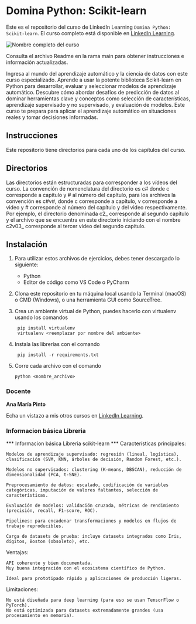 # Domina Python: Scikit-learn

Este es el repositorio del curso de LinkedIn Learning `Domina Python: Scikit-learn`. El curso completo está disponible en [LinkedIn Learning][lil-course-url].

![Nombre completo del curso][lil-thumbnail-url] 

Consulta el archivo Readme en la rama main para obtener instrucciones e información actualizadas.

Ingresa al mundo del aprendizaje automático y la ciencia de datos con este curso especializado. Aprende a usar la potente biblioteca Scikit-learn en Python para desarrollar, evaluar y seleccionar modelos de aprendizaje automático. Descubre cómo abordar desafíos de predicción de datos al dominar herramientas clave y conceptos como selección de características, aprendizaje supervisado y no supervisado, y evaluación de modelos. Este curso te prepara para aplicar el aprendizaje automático en situaciones reales y tomar decisiones informadas.

## Instrucciones

Este repositorio tiene directorios para cada uno de los capítulos del curso.

## Directorios

Las directorios están estructuradas para corresponder a los vídeos del curso. La convención de nomenclatura del directorio es c# donde c corresponde a capítulo y # al número del capítulo, para los archivos la convención es c#v#, donde c corresponde a capítulo, v corresponde a video y # corresponde al número del capítulo y del video respectivamente. Por ejemplo, el directorio denominada c2_ corresponde al segundo capítulo y el archivo que se encuentra en este directorio iniciando con el nombre c2v03_ corresponde al tercer vídeo del segundo capítulo.

## Instalación

1. Para utilizar estos archivos de ejercicios, debes tener descargado lo siguiente:
   - Python
   - Editor de código como VS Code o PyCharm
2. Clona este repositorio en tu máquina local usando la Terminal (macOS) o CMD (Windows), o una herramienta GUI como SourceTree.
3. Crea un ambiente virtual de Python, puedes hacerlo con virtualenv usando los comandos

		pip install virtualenv
		virtualenv <reemplazar por nombre del ambiente>

4. Instala las librerías con el comando

		pip install -r requirements.txt

5.  Corre cada archivo con el comando

		python <nombre_archivo>

### Docente

**Ana María Pinto**

Echa un vistazo a mis otros cursos en [LinkedIn Learning](https://www.linkedin.com/learning/instructors/ana-maria-pinto).

[0]: # (Replace these placeholder URLs with actual course URLs)
[lil-course-url]: https://www.linkedin.com/learning/domina-python-scikit-learn
[lil-thumbnail-url]: https://media.licdn.com/dms/image/D4E0DAQHg21EVGXtkCQ/learning-public-crop_675_1200/0/1708518857043?e=2147483647&v=beta&t=LpRG2lQS-nrOl_mN3RndZTTo26s-HthTy5DSi_e0lxs

[1]: # (End of ES-Instruction ###############################################################################################)


### Informacion básica Libreria 

***  Informacion básica Libreria scikit-learn *** 
Características principales:

	Modelos de aprendizaje supervisado: regresión (lineal, logística), clasificación (SVM, KNN, árboles de decisión, Random Forest, etc.).

	Modelos no supervisados: clustering (K-means, DBSCAN), reducción de dimensionalidad (PCA, t-SNE).

	Preprocesamiento de datos: escalado, codificación de variables categóricas, imputación de valores faltantes, selección de características.

	Evaluación de modelos: validación cruzada, métricas de rendimiento (precisión, recall, F1-score, ROC).

	Pipelines: para encadenar transformaciones y modelos en flujos de trabajo reproducibles.

	Carga de datasets de prueba: incluye datasets integrados como Iris, dígitos, Boston (obsoleto), etc.

Ventajas:

	API coherente y bien documentada.
	Muy buena integración con el ecosistema científico de Python.

	Ideal para prototipado rápido y aplicaciones de producción ligeras.

Limitaciones:

	No está diseñada para deep learning (para eso se usan TensorFlow o PyTorch).
	No está optimizada para datasets extremadamente grandes (usa procesamiento en memoria).